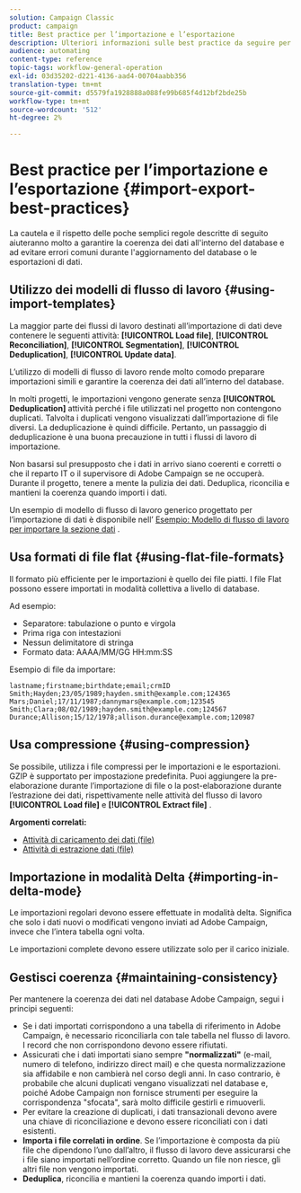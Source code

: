 ```yaml
---
solution: Campaign Classic
product: campaign
title: Best practice per l’importazione e l’esportazione
description: Ulteriori informazioni sulle best practice da seguire per l’importazione o l’esportazione di dati.
audience: automating
content-type: reference
topic-tags: workflow-general-operation
exl-id: 03d35202-d221-4136-aad4-00704aabb356
translation-type: tm+mt
source-git-commit: d5579fa1928888a088fe99b685f4d12bf2bde25b
workflow-type: tm+mt
source-wordcount: '512'
ht-degree: 2%

---
```


# Best practice per l’importazione e l’esportazione {#import-export-best-practices}

La cautela e il rispetto delle poche semplici regole descritte di seguito aiuteranno molto a garantire la coerenza dei dati all&#39;interno del database e ad evitare errori comuni durante l&#39;aggiornamento del database o le esportazioni di dati.

## Utilizzo dei modelli di flusso di lavoro {#using-import-templates}

La maggior parte dei flussi di lavoro destinati all’importazione di dati deve contenere le seguenti attività: **[!UICONTROL Load file]**, **[!UICONTROL Reconciliation]**, **[!UICONTROL Segmentation]**, **[!UICONTROL Deduplication]**, **[!UICONTROL Update data]**.

L’utilizzo di modelli di flusso di lavoro rende molto comodo preparare importazioni simili e garantire la coerenza dei dati all’interno del database.

In molti progetti, le importazioni vengono generate senza **[!UICONTROL Deduplication]** attività perché i file utilizzati nel progetto non contengono duplicati. Talvolta i duplicati vengono visualizzati dall’importazione di file diversi. La deduplicazione è quindi difficile. Pertanto, un passaggio di deduplicazione è una buona precauzione in tutti i flussi di lavoro di importazione.

Non basarsi sul presupposto che i dati in arrivo siano coerenti e corretti o che il reparto IT o il supervisore di Adobe Campaign se ne occuperà. Durante il progetto, tenere a mente la pulizia dei dati. Deduplica, riconcilia e mantieni la coerenza quando importi i dati.

Un esempio di modello di flusso di lavoro generico progettato per l’importazione di dati è disponibile nell’ [Esempio: Modello di flusso di lavoro per importare la sezione dati](../../platform/using/creating-import-export-templates.md) .

## Usa formati di file flat {#using-flat-file-formats}

Il formato più efficiente per le importazioni è quello dei file piatti. I file Flat possono essere importati in modalità collettiva a livello di database.

Ad esempio:

* Separatore: tabulazione o punto e virgola
* Prima riga con intestazioni
* Nessun delimitatore di stringa
* Formato data: AAAA/MM/GG HH:mm:SS

Esempio di file da importare:

```
lastname;firstname;birthdate;email;crmID
Smith;Hayden;23/05/1989;hayden.smith@example.com;124365
Mars;Daniel;17/11/1987;dannymars@example.com;123545
Smith;Clara;08/02/1989;hayden.smith@example.com;124567
Durance;Allison;15/12/1978;allison.durance@example.com;120987
```

## Usa compressione {#using-compression}

Se possibile, utilizza i file compressi per le importazioni e le esportazioni. GZIP è supportato per impostazione predefinita. Puoi aggiungere la pre-elaborazione durante l’importazione di file o la post-elaborazione durante l’estrazione dei dati, rispettivamente nelle attività del flusso di lavoro **[!UICONTROL Load file]** e **[!UICONTROL Extract file]** .

**Argomenti correlati:**

* [Attività di caricamento dei dati (file)](../../workflow/using/data-loading--file-.md)
* [Attività di estrazione dati (file)](../../workflow/using/extraction--file-.md)

## Importazione in modalità Delta {#importing-in-delta-mode}

Le importazioni regolari devono essere effettuate in modalità delta. Significa che solo i dati nuovi o modificati vengono inviati ad Adobe Campaign, invece che l’intera tabella ogni volta.

Le importazioni complete devono essere utilizzate solo per il carico iniziale.

## Gestisci coerenza {#maintaining-consistency}

Per mantenere la coerenza dei dati nel database Adobe Campaign, segui i principi seguenti:

* Se i dati importati corrispondono a una tabella di riferimento in Adobe Campaign, è necessario riconciliarla con tale tabella nel flusso di lavoro. I record che non corrispondono devono essere rifiutati.
* Assicurati che i dati importati siano sempre **&quot;normalizzati&quot;** (e-mail, numero di telefono, indirizzo direct mail) e che questa normalizzazione sia affidabile e non cambierà nel corso degli anni. In caso contrario, è probabile che alcuni duplicati vengano visualizzati nel database e, poiché Adobe Campaign non fornisce strumenti per eseguire la corrispondenza &quot;sfocata&quot;, sarà molto difficile gestirli e rimuoverli.
* Per evitare la creazione di duplicati, i dati transazionali devono avere una chiave di riconciliazione e devono essere riconciliati con i dati esistenti.
* **Importa i file correlati in ordine**. Se l’importazione è composta da più file che dipendono l’uno dall’altro, il flusso di lavoro deve assicurarsi che i file siano importati nell’ordine corretto. Quando un file non riesce, gli altri file non vengono importati.
* **Deduplica**, riconcilia e mantieni la coerenza quando importi i dati.
